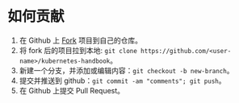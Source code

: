 # 如何贡献

1. 在 Github 上 [Fork](https://github.com/feiskyer/kubernetes-handbook/fork) 项目到自己的仓库。
2. 将 fork 后的项目拉到本地: `git clone https://github.com/<user-name>/kubernetes-handbook`。
3. 新建一个分支，并添加或编辑内容：`git checkout -b new-branch`。
4. 提交并推送到 github：`git commit -am "comments"; git push`。
5. 在 Github 上提交 Pull Request。
